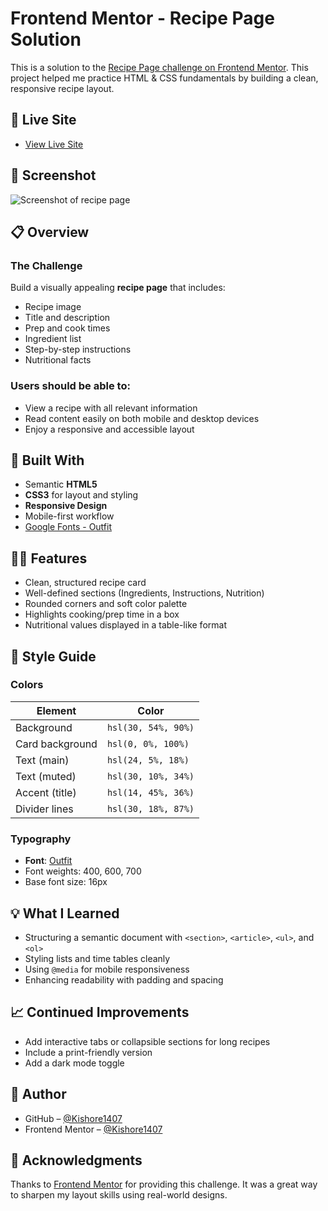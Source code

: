 # Frontend Mentor - Recipe Page Solution

This is a solution to the [Recipe Page challenge on Frontend Mentor](https://www.frontendmentor.io/challenges/recipe-page-KiTsR8QQKm). This project helped me practice HTML & CSS fundamentals by building a clean, responsive recipe layout.

## 🚀 Live Site

- [View Live Site](https://kishore1407.github.io/HTML-CSS/)

## 📸 Screenshot

![Screenshot of recipe page](./assets/images/screenshot.jpg)

## 📋 Overview

### The Challenge

Build a visually appealing **recipe page** that includes:

- Recipe image
- Title and description
- Prep and cook times
- Ingredient list
- Step-by-step instructions
- Nutritional facts

### Users should be able to:

- View a recipe with all relevant information
- Read content easily on both mobile and desktop devices
- Enjoy a responsive and accessible layout

## 🔧 Built With

- Semantic **HTML5**
- **CSS3** for layout and styling
- **Responsive Design**
- Mobile-first workflow
- [Google Fonts - Outfit](https://fonts.google.com/specimen/Outfit)

## 🧑‍🍳 Features

- Clean, structured recipe card
- Well-defined sections (Ingredients, Instructions, Nutrition)
- Rounded corners and soft color palette
- Highlights cooking/prep time in a box
- Nutritional values displayed in a table-like format

## 🎨 Style Guide

### Colors

| Element         | Color                        |
|----------------|------------------------------|
| Background      | `hsl(30, 54%, 90%)`          |
| Card background | `hsl(0, 0%, 100%)`           |
| Text (main)     | `hsl(24, 5%, 18%)`           |
| Text (muted)    | `hsl(30, 10%, 34%)`          |
| Accent (title)  | `hsl(14, 45%, 36%)`          |
| Divider lines   | `hsl(30, 18%, 87%)`          |

### Typography

- **Font**: [Outfit](https://fonts.google.com/specimen/Outfit)
- Font weights: 400, 600, 700
- Base font size: 16px

## 💡 What I Learned

- Structuring a semantic document with `<section>`, `<article>`, `<ul>`, and `<ol>`
- Styling lists and time tables cleanly
- Using `@media` for mobile responsiveness
- Enhancing readability with padding and spacing

## 📈 Continued Improvements

- Add interactive tabs or collapsible sections for long recipes
- Include a print-friendly version
- Add a dark mode toggle

## 👤 Author

- GitHub – [@Kishore1407](https://github.com/Kishore1407)
- Frontend Mentor – [@Kishore1407](https://www.frontendmentor.io/profile/Kishore1407)

## 🙏 Acknowledgments

Thanks to [Frontend Mentor](https://www.frontendmentor.io/) for providing this challenge. It was a great way to sharpen my layout skills using real-world designs.
